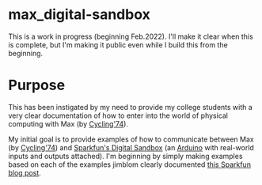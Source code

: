 # max_digital-sandbox

This is a work in progress (beginning Feb.2022). I'll make it clear when this is complete, but I'm making it public even while I build this from the beginning.

# Purpose

This has been instigated by my need to provide my college students with a very clear documentation of how to enter into the world of physical computing with Max (by [Cycling'74](https://cycling74.com)). 

My initial goal is to provide examples of how to communicate between Max (by [Cycling'74](https://cycling74.com)) and [Sparkfun's Digital Sandbox](https://www.sparkfun.com/products/12651) (an [Arduino](https://www.arduino.cc) with real-world inputs and outputs attached). I'm beginning by simply making examples based on each of the examples jimblom clearly documented [this Sparkfun blog post](https://learn.sparkfun.com/tutorials/digital-sandbox-arduino-companion).

